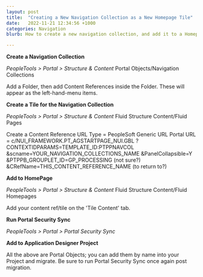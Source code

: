 ```yaml
---
layout: post
title:  "Creating a New Navigation Collection as a New Homepage Tile"
date:   2022-11-21 12:34:56 +1000
categories: Navigation
blurb: How to create a new navigation collection, and add it to a Homepage as a Tile.

---
```


**Create a Navigation Collection**

   *PeopleTools > Portal > Structure & Content*
   Portal Objects/Navigation Collections

Add a Folder, then add Content References inside the Folder. 
These will appear as the left-hand-menu items.

**Create a Tile for the Navigation Collection**

   *PeopleTools > Portal > Structure & Content*
   Fluid Structure Content/Fluid Pages

Create a Content Reference
URL Type = 	PeopleSoft Generic URL
Portal URL = 	c/NUI_FRAMEWORK.PT_AGSTARTPAGE_NUI.GBL
		?CONTEXTIDPARAMS=TEMPLATE_ID:PTPPNAVCOL
		&scname=YOUR_NAVIGATION_COLLECTIONS_NAME
		&PanelCollapsible=Y
		&PTPPB_GROUPLET_ID=GP_PROCESSING 	(not sure?)
		&CRefName=THIS_CONTENT_REFERENCE_NAME 	(to return to?)

**Add to HomePage**

   *PeopleTools > Portal > Structure & Content*
   Fluid Structure Content/Fluid Homepages

Add your content ref/tile on the 'Tile Content' tab.

**Run Portal Security Sync**

   *PeopleTools > Portal > Portal Security Sync*

**Add to Application Designer Project**

   All the above are Portal Objects; you can add them by name into your Project and migrate.
   Be sure to run Portal Security Sync once again post migration.

	
